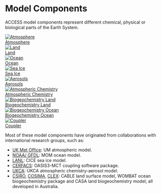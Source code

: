 #  Model Components 
ACCESS model components represent different chemical, physical or biological parts of the Earth System.
<div class="card-container">
    <a href="atmosphere" class="vertical-card aspect-ratio1to1 component-card">
        <div class="vertical-card-image-container">
            <img class="img-contain" src="../../assets/component-logos/components-without-titles/ACCESS icon ATMOSPHERE.png" alt="Atmosphere"></img>
        </div>
        <div class="vertical-card-text-container">Atmosphere</div>
    </a>
    <a href="land" class="vertical-card aspect-ratio1to1 component-card">
        <div class="vertical-card-image-container">
            <img class="img-contain" src="../../assets/component-logos/components-without-titles/ACCESS icon LAND SURFACE.png" alt="Land"></img>
        </div>
        <div class="vertical-card-text-container">Land</div>
    </a>
    <a href="ocean" class="vertical-card aspect-ratio1to1 component-card">
        <div class="vertical-card-image-container">
            <img class="img-contain" src="../../assets/component-logos/components-without-titles/ACCESS icon OCEAN.png" alt="Ocean"></img>
        </div>
        <div class="vertical-card-text-container">Ocean</div>
    </a>
    <a href="sea-ice" class="vertical-card aspect-ratio1to1 component-card">
        <div class="vertical-card-image-container">
            <img class="img-contain" src="../../assets/component-logos/components-without-titles/ACCESS icon SEA ICE.png" alt="Sea Ice"></img>
        </div>
        <div class="vertical-card-text-container">Sea Ice</div>
    </a>
    <a href="aerosols_atmospheric_chemistry" class="vertical-card aspect-ratio1to1 component-card">
        <div class="vertical-card-image-container">
            <img class="img-contain" src="../../assets/component-logos/components-without-titles/ACCESS icon AEROSOLS.png" alt="Aerosols"></img>
        </div>
        <div class="vertical-card-text-container">Aerosols</div>
    </a>
    <a href="aerosols_atmospheric_chemistry" class="vertical-card aspect-ratio1to1 component-card">
        <div class="vertical-card-image-container">
            <img class="img-contain" src="../../assets/component-logos/components-without-titles/ACCESS icon ATMOSPHERIC CHEMISTRY.png" alt="Atmospheric Chemistry"></img>
        </div>
        <div class="vertical-card-text-container">Atmospheric Chemistry</div>
    </a>
    <a href="bgc_land" class="vertical-card aspect-ratio1to1 component-card">
        <div class="vertical-card-image-container">
            <img class="img-contain" src="../../assets/component-logos/components-without-titles/ACCESS icon BGC LAND.png" alt="Biogeochemistry Land"></img>
        </div>
        <div class="vertical-card-text-container">Biogeochemistry Land</div>
    </a>
    <a href="bgc_ocean" class="vertical-card aspect-ratio1to1 component-card">
        <div class="vertical-card-image-container">
            <img class="img-contain" src="../../assets/component-logos/components-without-titles/ACCESS icon BGC OCEAN.png" alt="Biogeochemistry Ocean"></img>
        </div>
        <div class="vertical-card-text-container">Biogeochemistry Ocean</div>
    </a>
    <a href="coupler" class="vertical-card aspect-ratio1to1 component-card">
        <div class="vertical-card-image-container">
            <img class="img-contain" src="../../assets/component-logos/components-without-titles/ACCESS icon COUPLER.png" alt="Coupler"></img>
        </div>
        <div class="vertical-card-text-container">Coupler</div>
    </a>
</div>

Most of these model components have originated from collaborations with international research groups, such as:

- [UK Met Office][met-office-web]: UM atmospheric model.
- [NOAA/ GFDL][noaa-gfdl-web]: MOM ocean model.
- [LANL][lanl-web]: CICE sea ice model.
- [CERFACS][cerfacs-web]: OASIS3-MCT coupling software package.
- [UKCA][ukca-web]: UKCA atmospheric chemistry-aerosol model.
- [CSIRO][csiro-web], [COSIMA][cosima-web], [CLEX][clex-web]: CABLE land surface model, WOMBAT ocean biogeochemistry package and CASA land biogeochemistry model; all developed in Australia.

[met-office-web]: https://www.metoffice.gov.uk/
[noaa-gfdl-web]: https://www.gfdl.noaa.gov/
[lanl-web]: https://www.lanl.gov/
[cerfacs-web]: https://cerfacs.fr/en/
[ukca-web]: https://www.ukca.ac.uk/
[csiro-web]: https://www.csiro.au/
[clex-web]: https://www.climateextremes.org.au/
[cosima-web]: http://www.cosima.org.au/
